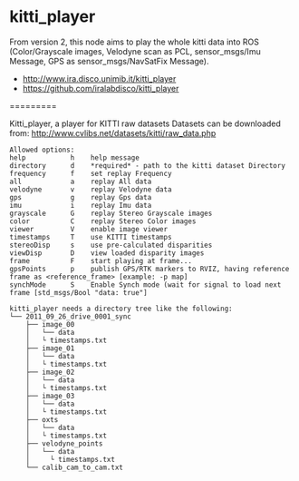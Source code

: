 # kitti_player

From version 2, this node aims to play the whole kitti data into ROS (Color/Grayscale images, Velodyne scan as PCL, sensor_msgs/Imu Message, GPS as sensor_msgs/NavSatFix Message). 

 * http://www.ira.disco.unimib.it/kitti_player
 * https://github.com/iralabdisco/kitti_player

=========

Kitti_player, a player for KITTI raw datasets
Datasets can be downloaded from: http://www.cvlibs.net/datasets/kitti/raw_data.php

```
Allowed options:
help           h    help message
directory      d    *required* - path to the kitti dataset Directory
frequency      f    set replay Frequency
all            a    replay All data
velodyne       v    replay Velodyne data
gps            g    replay Gps data
imu            i    replay Imu data
grayscale      G    replay Stereo Grayscale images
color          C    replay Stereo Color images
viewer         V    enable image viewer
timestamps     T    use KITTI timestamps
stereoDisp     s    use pre-calculated disparities
viewDisp       D    view loaded disparity images
frame          F    start playing at frame...
gpsPoints      p    publish GPS/RTK markers to RVIZ, having reference frame as <reference_frame> [example: -p map]
synchMode      S    Enable Synch mode (wait for signal to load next frame [std_msgs/Bool "data: true"]

kitti_player needs a directory tree like the following:
└── 2011_09_26_drive_0001_sync
    ├── image_00              
    │   └── data              
    │   └ timestamps.txt      
    ├── image_01              
    │   └── data              
    │   └ timestamps.txt      
    ├── image_02              
    │   └── data              
    │   └ timestamps.txt      
    ├── image_03              
    │   └── data              
    │   └ timestamps.txt      
    ├── oxts                  
    │   └── data              
    │   └ timestamps.txt      
    ├── velodyne_points       
    │   └── data              
    │     └ timestamps.txt    
    └── calib_cam_to_cam.txt  
```
